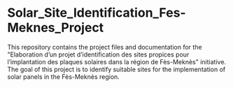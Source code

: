 # Solar_Site_Identification_Fes-Meknes_Project
This repository contains the project files and documentation for the "Elaboration d’un projet d’identification des sites propices pour l’implantation des plaques solaires dans la région de Fès-Meknès" initiative. The goal of this project is to identify suitable sites for the implementation of solar panels in the Fès-Meknès region.

